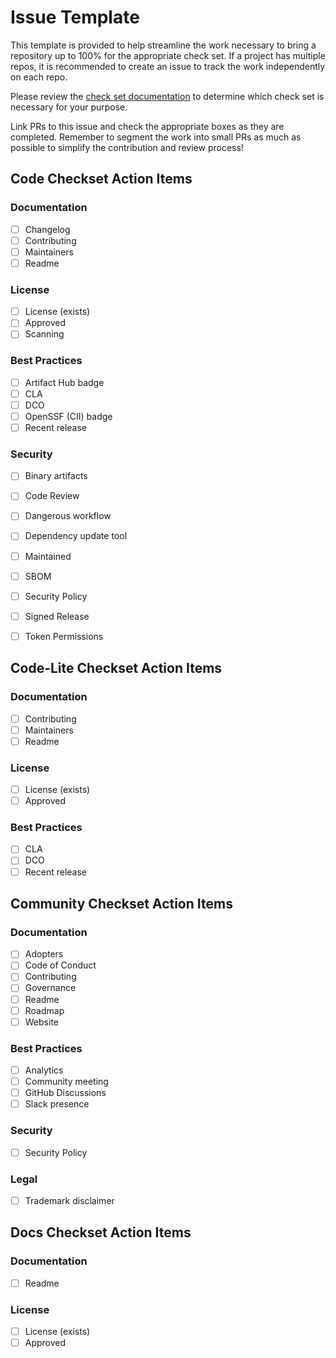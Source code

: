 # Issue Template

This template is provided to help streamline the work necessary to bring a repository up to 100% for the appropriate check set. If a project has multiple repos, it is recommended to create an issue to track the work independently on each repo.

Please review the [check set documentation](docs\checks.md) to determine which check set is necessary for your purpose.

Link PRs to this issue and check the appropriate boxes as they are completed. Remember to segment the work into small PRs as much as possible to simplify the contribution and review process!

## Code Checkset Action Items

### Documentation

- [ ] Changelog
- [ ] Contributing
- [ ] Maintainers
- [ ] Readme

### License

- [ ] License (exists)
- [ ] Approved
- [ ] Scanning

### Best Practices

- [ ] Artifact Hub badge
- [ ] CLA
- [ ] DCO
- [ ] OpenSSF (CII) badge
- [ ] Recent release

### Security

- [ ] Binary artifacts
- [ ] Code Review
- [ ] Dangerous workflow
- [ ] Dependency update tool
- [ ] Maintained
- [ ] SBOM
- [ ] Security Policy
- [ ] Signed Release
- [ ] Token Permissions


## Code-Lite Checkset Action Items

### Documentation

- [ ] Contributing
- [ ] Maintainers
- [ ] Readme

### License

- [ ] License (exists)
- [ ] Approved

### Best Practices

- [ ] CLA
- [ ] DCO
- [ ] Recent release

## Community Checkset Action Items

### Documentation

- [ ] Adopters
- [ ] Code of Conduct
- [ ] Contributing
- [ ] Governance
- [ ] Readme
- [ ] Roadmap
- [ ] Website

### Best Practices

- [ ] Analytics
- [ ] Community meeting
- [ ] GitHub Discussions
- [ ] Slack presence

### Security

- [ ] Security Policy

### Legal

- [ ] Trademark disclaimer

## Docs Checkset Action Items

### Documentation

- [ ] Readme

### License

- [ ] License (exists)
- [ ] Approved
